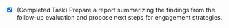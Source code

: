 - [x] (Completed Task) Prepare a report summarizing the findings from the follow-up evaluation and propose next steps for engagement strategies.